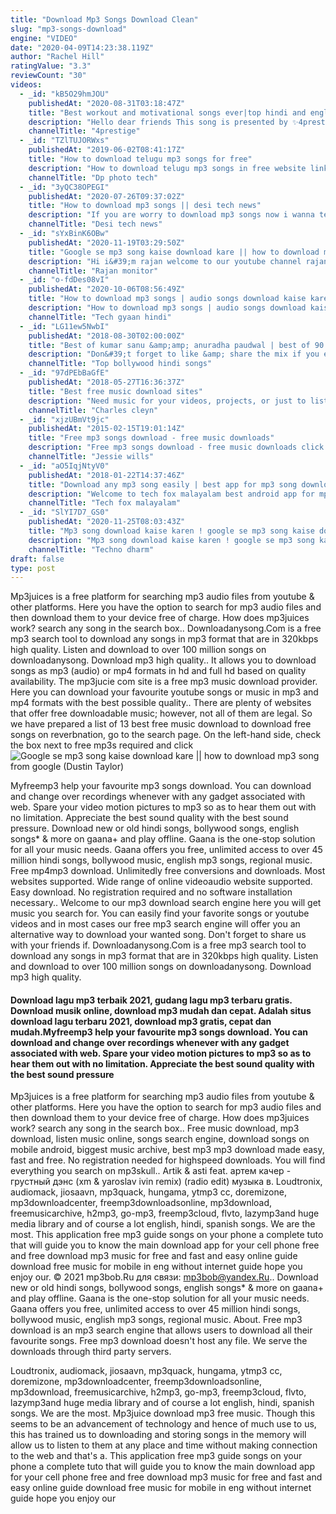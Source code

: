 ```yaml
---
title: "Download Mp3 Songs Download Clean"
slug: "mp3-songs-download"
engine: "VIDEO"
date: "2020-04-09T14:23:38.119Z"
author: "Rachel Hill"
ratingValue: "3.3"
reviewCount: "30"
videos:
  - _id: "kB5O29hmJOU"
    publishedAt: "2020-08-31T03:18:47Z"
    title: "Best workout and motivational songs ever|top hindi and english gym workout and motivational songs🎶"
    description: "Hello dear friends This song is presented by ✨4prestige✨youtube channel note: please like share and subscribe ."
    channelTitle: "4prestige"
  - _id: "TZlTUJORWxs"
    publishedAt: "2019-06-02T08:41:17Z"
    title: "How to download telugu mp3 songs for free"
    description: "How to download telugu mp3 songs in free website link:- how to download mp3 songs free and easy in telugu how to download telugu"
    channelTitle: "Dp photo tech"
  - _id: "3yQC38OPEGI"
    publishedAt: "2020-07-26T09:37:02Z"
    title: "How to download mp3 songs || desi tech news"
    description: "If you are worry to download mp3 songs now i wanna tell you how to download free mp3 songs on android? mp3 download. You can download mp3 music"
    channelTitle: "Desi tech news"
  - _id: "sYxBinK6OBw"
    publishedAt: "2020-11-19T03:29:50Z"
    title: "Google se mp3 song kaise download kare || how to download mp3 song from google"
    description: "Hi i&#39;m rajan welcome to our youtube channel rajan monitor doston aaj ke is video me meine aapko bataye hai ki aap apne mobile se google ke help se mp3"
    channelTitle: "Rajan monitor"
  - _id: "o-fdDes08vI"
    publishedAt: "2020-10-06T08:56:49Z"
    title: "How to download mp3 songs | audio songs download kaise kare? | phone se"
    description: "How to download mp3 songs | audio songs download kaise kare? | phone se namaskar dosto, mera naam hai kaushik tiwari aur aap dekh hai tech"
    channelTitle: "Tech gyaan hindi"
  - _id: "LG11ew5NwbI"
    publishedAt: "2018-08-30T02:00:00Z"
    title: "Best of kumar sanu &amp;amp; anuradha paudwal | best of 90’s romantic songs &amp;amp; 90&amp;#39;s evergreen songs"
    description: "Don&#39;t forget to like &amp; share the mix if you enjoy it! ▭▭▭▭▭▭▭▭▭▭▭▭▭▭▭▭▭▭▭▭▭▭▭▭ ◢ follow top bollywood hindi songs ➤ youtube:"
    channelTitle: "Top bollywood hindi songs"
  - _id: "97dPEbBaGfE"
    publishedAt: "2018-05-27T16:36:37Z"
    title: "Best free music download sites"
    description: "Need music for your videos, projects, or just to listen to? here is a free 30 day trial on epidemic sound⬇️ hope"
    channelTitle: "Charles cleyn"
  - _id: "xjzUBmVt9jc"
    publishedAt: "2015-02-15T19:01:14Z"
    title: "Free mp3 songs download - free music downloads"
    description: "Free mp3 songs download - free music downloads click this to get started now download free music! mp3 without registering. Mp3 download"
    channelTitle: "Jessie wills"
  - _id: "aO5IqjNtyV0"
    publishedAt: "2018-01-22T14:37:46Z"
    title: "Download any mp3 song easily | best app for mp3 song download"
    description: "Welcome to tech fox malayalam best android app for mp3 song download nb : വീഡിയോയിൽ പറഞ്ഞിരിക്കുന്നവ ഡൗൺലോഡ്"
    channelTitle: "Tech fox malayalam"
  - _id: "SlYI7D7_GS0"
    publishedAt: "2020-11-25T08:03:43Z"
    title: "Mp3 song download kaise karen ! google se mp3 song kaise download kare ! how to download mp3 song"
    description: "Mp3 song download kaise karen ! google se mp3 song kaise download kare ! how to download mp3 song . Techno dharm , welcome to my youtube channel."
    channelTitle: "Techno dharm"
draft: false
type: post
---
```


Mp3juices is a free platform for searching mp3 audio files from youtube &amp; other platforms. Here you have the option to search for mp3 audio files and then download them to your device free of charge. How does mp3juices work? search any song in the search box.. Downloadanysong.Com is a free mp3 search tool to download any songs in mp3 format that are in 320kbps high quality. Listen and download to over 100 million songs on downloadanysong. Download mp3 high quality.. It allows you to download songs as mp3 (audio) or mp4 formats in hd and full hd based on quality availability. The mp3jucie com site is a free mp3 music download provider. Here you can download your favourite youtube songs or music in mp3 and mp4 formats with the best possible quality.. There are plenty of websites that offer free downloadable music; however, not all of them are legal. So we have prepared a list of 13 best free music download to download free songs on reverbnation, go to the search page. On the left-hand side, check the box next to free mp3s required and click
![Google se mp3 song kaise download kare || how to download mp3 song from google (Dustin Taylor)](https://i.ytimg.com/vi/sYxBinK6OBw/hqdefault.jpg "Google se mp3 song kaise download kare || how to download mp3 song from google (Myra Harris)")

Myfreemp3 help your favourite mp3 songs download. You can download and change over recordings whenever with any gadget associated with web. Spare your video motion pictures to mp3 so as to hear them out with no limitation. Appreciate the best sound quality with the best sound pressure. Download new or old hindi songs, bollywood songs, english songs* &amp; more on gaana+ and play offline. Gaana is the one-stop solution for all your music needs. Gaana offers you free, unlimited access to over 45 million hindi songs, bollywood music, english mp3 songs, regional music. Free mp4mp3 download. Unlimitedly free conversions and downloads. Most websites supported. Wide range of online videoaudio website supported. Easy download. No registration required and no software installation necessary.. Welcome to our mp3 download search engine here you will get music you search for. You can easily find your favorite songs or youtube videos and in most cases our free mp3 search engine will offer you an alternative way to download your wanted song. Don&#39;t forget to share us with your friends if. Downloadanysong.Com is a free mp3 search tool to download any songs in mp3 format that are in 320kbps high quality. Listen and download to over 100 million songs on downloadanysong. Download mp3 high quality.
<!--inArticleAds-->

<!--galleryOne-->

#### Download lagu mp3 terbaik 2021, gudang lagu mp3 terbaru gratis. Download musik online, download mp3 mudah dan cepat. Adalah situs download lagu terbaru 2021, download mp3 gratis, cepat dan mudah.Myfreemp3 help your favourite mp3 songs download. You can download and change over recordings whenever with any gadget associated with web. Spare your video motion pictures to mp3 so as to hear them out with no limitation. Appreciate the best sound quality with the best sound pressure
<!--inArticleAds-->

<!--galleryTwo-->

Mp3juices is a free platform for searching mp3 audio files from youtube &amp; other platforms. Here you have the option to search for mp3 audio files and then download them to your device free of charge. How does mp3juices work? search any song in the search box.. Free music download, mp3 download, listen music online, songs search engine, download songs on mobile android, biggest music archive, best mp3 mp3 download made easy, fast and free. No registration needed for highspeed downloads. You will find everything you search on mp3skull.. Artik &amp; asti feat. артем качер - грустный дэнс (xm &amp; yaroslav ivin remix) (radio edit) музыка в. Loudtronix, audiomack, jiosaavn, mp3quack, hungama, ytmp3 cc, doremizone, mp3downloadcenter, freemp3downloadsonline, mp3download, freemusicarchive, h2mp3, go-mp3, freemp3cloud, flvto, lazymp3and huge media library and of course a lot english, hindi, spanish songs. We are the most. This application free mp3 guide songs on your phone a complete tuto that will guide you to know the main download app for your cell phone free and free download mp3 music for free and fast and easy online guide download free music for mobile in eng without internet guide hope you enjoy our. © 2021 mp3bob.Ru для связи: mp3bob@yandex.Ru.. Download new or old hindi songs, bollywood songs, english songs* &amp; more on gaana+ and play offline. Gaana is the one-stop solution for all your music needs. Gaana offers you free, unlimited access to over 45 million hindi songs, bollywood music, english mp3 songs, regional music. About. Free mp3 download is an mp3 search engine that allows users to download all their favourite songs. Free mp3 download doesn&#39;t host any file. We serve the downloads through third party servers.
<!--galleryThree-->

Loudtronix, audiomack, jiosaavn, mp3quack, hungama, ytmp3 cc, doremizone, mp3downloadcenter, freemp3downloadsonline, mp3download, freemusicarchive, h2mp3, go-mp3, freemp3cloud, flvto, lazymp3and huge media library and of course a lot english, hindi, spanish songs. We are the most. Mp3juice download mp3 free music. Though this seems to be an advancement of technology and hence of much use to us, this has trained us to downloading and storing songs in the memory will allow us to listen to them at any place and time without making connection to the web and that&#39;s a. This application free mp3 guide songs on your phone a complete tuto that will guide you to know the main download app for your cell phone free and free download mp3 music for free and fast and easy online guide download free music for mobile in eng without internet guide hope you enjoy our